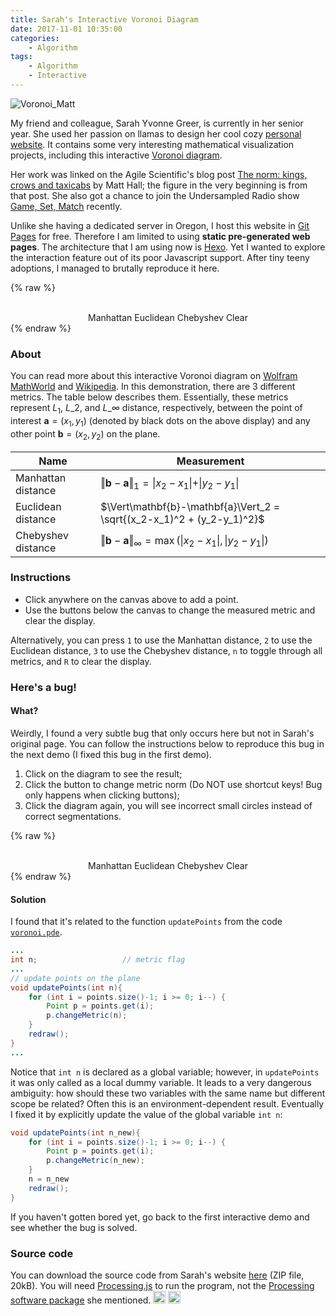 ```yaml
---
title: Sarah's Interactive Voronoi Diagram
date: 2017-11-01 10:35:00
categories:
    - Algorithm
tags:
    - Algorithm
    - Interactive
---
```


![Voronoi_Matt](/images/voronoi/Voronoi_Matt.png)

My friend and colleague, Sarah Yvonne Greer, is currently in her senior year.  She used her passion on llamas to design her cool cozy [personal website](http://sygreer.com).  It contains some very interesting mathematical visualization projects, including this interactive [Voronoi diagram](http://sygreer.com/projects/voronoi).

<!-- more -->

Her work was linked on the Agile Scientific's blog post [The norm: kings, crows and taxicabs](https://agilescientific.com/blog/2017/10/4/kings-crows-and-taxicabs) by Matt Hall; the figure in the very beginning is from that post. She also got a chance to join the Undersampled Radio show [Game, Set, Match](https://undersampledrad.io/home/2017/10/game-set-match) recently.

Unlike she having a dedicated server in Oregon, I host this website in [Git Pages](https://www.google.com/url?sa=t&rct=j&q=&esrc=s&source=web&cd=1&ved=0ahUKEwjOoYjAmJ7XAhUF0YMKHSadBP8QFggoMAA&url=https%3A%2F%2Fpages.github.com%2F&usg=AOvVaw0rFEJ-mlO9IotpcBjyXtQl) for free. Therefore I am limited to using **static pre-generated web pages**. The architecture that I am using now is [Hexo](https://hexo.io). Yet I wanted to explore the interaction feature out of its poor Javascript support. After tiny teeny adoptions, I managed to brutally reproduce it here.


{% raw %}
<script type="text/javascript" src="/lib/processingjs/processing.js"></script>
<script type="text/javascript">
    function setNorm(norm) {
        var pjs = Processing.getInstanceById('voronoi');
        pjs.updatePoints(norm); }

    function reset() {
        var pjs = Processing.getInstanceById('voronoi');
        pjs.clearBoard(); }
</script>

<center>
<canvas id='voronoi' data-processing-sources="/scripts/voronoi/voronoi.pde"></canvas>
<br>
<div class='text-center'>
    <a class="btn" onclick="setNorm(1)" rel="contents"> Manhattan </a>
    <a class="btn" onclick="setNorm(2)" rel="contents"> Euclidean </a>
    <a class="btn" onclick="setNorm(3)" rel="contents"> Chebyshev </a>
    <a class="btn" onclick="reset()" rel="contents"> Clear </a>
</div>
</center>
{% endraw %}

### About

You can read more about this interactive Voronoi diagram on [Wolfram MathWorld](http://mathworld.wolfram.com/VoronoiDiagram.html) and [Wikipedia](https://en.wikipedia.org/wiki/Voronoi_diagram). In this demonstration, there are 3 different metrics. The table below describes them. Essentially, these metrics represent $L_1$, $L\_2$, and $L\_\infty$ distance, respectively, between the point of interest $\mathbf{a}=(x_1,\,y_1)$ (denoted by black dots on the above display) and any other point $\mathbf{b}=(x_2,\,y_2)$ on the plane.

| Name               | Measurement                                                                                   |
|--------------------|-----------------------------------------------------------------------------------------------|
| Manhattan distance | $\Vert\mathbf{b}-\mathbf{a}\Vert_1 = \vert x_2-x_1\vert + \vert y_2-y_1\vert$                 |
| Euclidean distance | $\Vert\mathbf{b}-\mathbf{a}\Vert_2 = \sqrt{(x_2-x_1)^2 + (y_2-y_1)^2}$                        |
| Chebyshev distance | $\Vert\mathbf{b}-\mathbf{a}\Vert_\infty = \max{(\vert x_2-x_1\vert,\,\vert y_2-y_1\vert)}$ |

### Instructions

* Click anywhere on the canvas above to add a point.
* Use the buttons below the canvas to change the measured metric and clear the display.

Alternatively, you can press `1` to use the Manhattan distance, `2` to use the Euclidean distance, `3` to use the Chebyshev distance, `n` to toggle through all metrics, and `R` to clear the display.

### Here's a bug!

#### What?

Weirdly, I found a very subtle bug that only occurs here but not in Sarah's original page. You can follow the instructions below to reproduce this bug in the next demo (I fixed this bug in the first demo).

1. Click on the diagram to see the result;
2. Click the button to change metric norm (Do NOT use shortcut keys! Bug only happens when clicking buttons);
3. Click the diagram again, you will see incorrect small circles instead of correct segmentations.

{% raw %}
<script type="text/javascript" src="/lib/processingjs/processing.js"></script>
<script type="text/javascript">
    function setNorm_old(norm) {
        var pjs = Processing.getInstanceById('voronoi_old');
        pjs.updatePoints(norm); }

    function reset_old() {
        var pjs = Processing.getInstanceById('voronoi_old');
        pjs.clearBoard(); }
</script>

<center>
<canvas id='voronoi_old' data-processing-sources="/scripts/voronoi/voronoi_old.pde"></canvas>
<br>
<div class='text-center'>
    <a class="btn" onclick="setNorm_old(1)" rel="contents"> Manhattan </a>
    <a class="btn" onclick="setNorm_old(2)" rel="contents"> Euclidean </a>
    <a class="btn" onclick="setNorm_old(3)" rel="contents"> Chebyshev </a>
    <a class="btn" onclick="reset_old()" rel="contents"> Clear </a>
</div>
</center>
{% endraw %}

#### Solution
I found that it's related to the function `updatePoints` from the code [`voronoi.pde`](http://sygreer.com/projects/voronoi/voronoi.pde).
```java
...
int n;                   // metric flag
...
// update points on the plane
void updatePoints(int n){
    for (int i = points.size()-1; i >= 0; i--) {
        Point p = points.get(i);
        p.changeMetric(n);
    }
    redraw();
}
...
```
Notice that `int n` is declared as a global variable; however, in `updatePoints` it was only called as a local dummy variable. It leads to a very dangerous ambiguity: how should these two variables with the same name but different scope be related? Often this is an environment-dependent result. Eventually I fixed it by explicitly update the value of the global variable `int n`:
```java
void updatePoints(int n_new){
    for (int i = points.size()-1; i >= 0; i--) {
        Point p = points.get(i);
        p.changeMetric(n_new);
    }
    n = n_new
    redraw();
}
```

If you haven't gotten bored yet, go back to the first interactive demo and see whether the bug is solved.

### Source code
You can download the source code from Sarah's website [here](http://sygreer.com/projects/voronoi/sygreer_voronoi.zip) (ZIP file, 20kB). You will need [Processing.js](http://processingjs.org/) to run the program, not the [Processing software package](https://processing.org/) she mentioned. <img id="github-emoji" src="https://assets-cdn.github.com/images/icons/emoji/unicode/1f620.png?v7" height="20" width="20"> <img id="github-emoji" src="https://assets-cdn.github.com/images/icons/emoji/unicode/1f624.png?v7" height="20" width="20">
